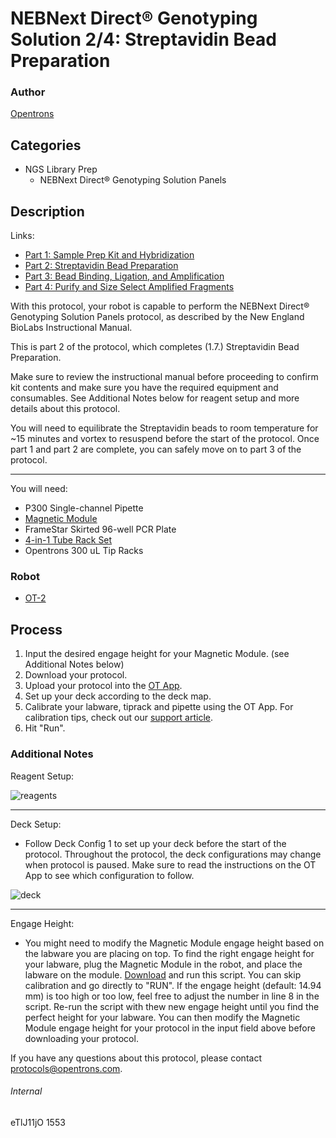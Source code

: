 # NEBNext Direct® Genotyping Solution 2/4: Streptavidin Bead Preparation

### Author
[Opentrons](http://www.opentrons.com/)

## Categories
* NGS Library Prep
    * NEBNext Direct® Genotyping Solution Panels

## Description
Links:
* [Part 1: Sample Prep Kit and Hybridization](./1553-part1)
* [Part 2: Streptavidin Bead Preparation](./1553-part2)
* [Part 3: Bead Binding, Ligation, and Amplification](./1553-part3)
* [Part 4: Purify and Size Select Amplified Fragments](./1553-part4)

With this protocol, your robot is capable to perform the NEBNext Direct® Genotyping Solution Panels protocol, as described by the New England BioLabs Instructional Manual.

This is part 2 of the protocol, which completes (1.7.) Streptavidin Bead Preparation.

Make sure to review the instructional manual before proceeding to confirm kit contents and make sure you have the required equipment and consumables. See Additional Notes below for reagent setup and more details about this protocol.

You will need to equilibrate the Streptavidin beads to room temperature for ~15 minutes and vortex to resuspend before the start of the protocol. Once part 1 and part 2 are complete, you can safely move on to part 3 of the protocol.


---

You will need:
* P300 Single-channel Pipette
* [Magnetic Module](https://shop.opentrons.com/products/magdeck)
* FrameStar Skirted 96-well PCR Plate
* [4-in-1 Tube Rack Set](https://shop.opentrons.com/products/tube-rack-set-1)
* Opentrons 300 uL Tip Racks

### Robot
* [OT-2](https://opentrons.com/ot-2)

## Process
1. Input the desired engage height for your Magnetic Module. (see Additional Notes below)
2. Download your protocol.
3. Upload your protocol into the [OT App](https://opentrons.com/ot-app).
4. Set up your deck according to the deck map.
5. Calibrate your labware, tiprack and pipette using the OT App. For calibration tips, check out our [support article](https://support.opentrons.com/ot-2/getting-started-software-setup/deck-calibration).
6. Hit "Run".


### Additional Notes
Reagent Setup:

![reagents](https://s3.amazonaws.com/opentrons-protocol-library-website/custom-README-images/1553/part2-reagent.png)

---

Deck Setup:

* Follow Deck Config 1 to set up your deck before the start of the protocol. Throughout the protocol, the deck configurations may change when protocol is paused. Make sure to read the instructions on the OT App to see which configuration to follow.

![deck](https://s3.amazonaws.com/opentrons-protocol-library-website/custom-README-images/1553/part2-deck.png)

---

Engage Height:

* You might need to modify the Magnetic Module engage height based on the labware you are placing on top. To find the right engage height for your labware, plug the Magnetic Module in the robot, and place the labware on the module. [Download](https://s3.amazonaws.com/opentrons-protocol-library-website/custom-README-images/1553/test_mag_module_engage_height.py) and run this script. You can skip calibration and go directly to "RUN". If the engage height (default: 14.94 mm) is too high or too low, feel free to adjust the number in line 8 in the script. Re-run the script with thew new engage height until you find the perfect height for your labware. You can then modify the Magnetic Module engage height for your protocol in the input field above before downloading your protocol.

If you have any questions about this protocol, please contact protocols@opentrons.com.

###### Internal
eTlJ11jO
1553

